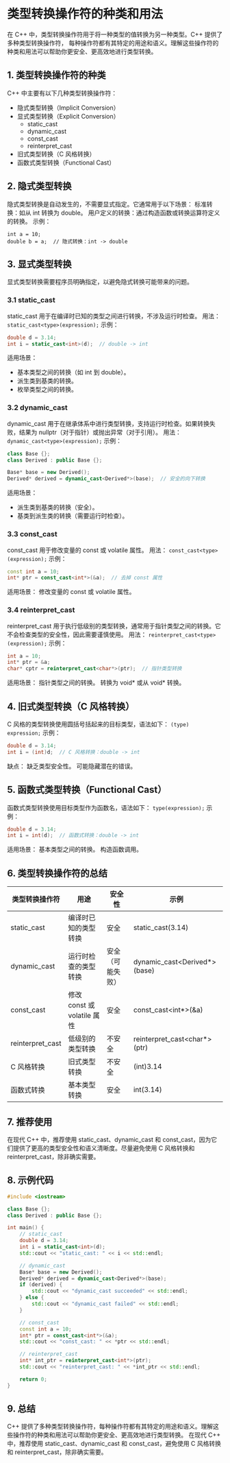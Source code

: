 # 类型转换操作符的种类和用法

在 C++ 中，类型转换操作符用于将一种类型的值转换为另一种类型。C++ 提供了多种类型转换操作符，
每种操作符都有其特定的用途和语义。理解这些操作符的种类和用法可以帮助你更安全、更高效地进行类型转换。

## 1. 类型转换操作符的种类

C++ 中主要有以下几种类型转换操作符：

+ 隐式类型转换（Implicit Conversion）
+ 显式类型转换（Explicit Conversion）
  + static_cast
  + dynamic_cast
  + const_cast
  + reinterpret_cast
+ 旧式类型转换（C 风格转换）
+ 函数式类型转换（Functional Cast）

## 2. 隐式类型转换

隐式类型转换是自动发生的，不需要显式指定。它通常用于以下场景：
标准转换：如从 int 转换为 double。
用户定义的转换：通过构造函数或转换运算符定义的转换。
示例：

```cpp复制
int a = 10;
double b = a;  // 隐式转换：int -> double
```

## 3. 显式类型转换

显式类型转换需要程序员明确指定，以避免隐式转换可能带来的问题。

### 3.1 static_cast

static_cast 用于在编译时已知的类型之间进行转换，不涉及运行时检查。
用法：
`static_cast<type>(expression);`
示例：

```cpp
double d = 3.14;
int i = static_cast<int>(d);  // double -> int
```

适用场景：

+ 基本类型之间的转换（如 int 到 double）。
+ 派生类到基类的转换。
+ 枚举类型之间的转换。

### 3.2 dynamic_cast

dynamic_cast 用于在继承体系中进行类型转换，支持运行时检查。如果转换失败，结果为 nullptr（对于指针）或抛出异常（对于引用）。
用法：
`dynamic_cast<type>(expression);`
示例：

```cpp
class Base {};
class Derived : public Base {};

Base* base = new Derived();
Derived* derived = dynamic_cast<Derived*>(base);  // 安全的向下转换
```

适用场景：

+ 派生类到基类的转换（安全）。
+ 基类到派生类的转换（需要运行时检查）。

### 3.3 const_cast

const_cast 用于修改变量的 const 或 volatile 属性。
用法：
`const_cast<type>(expression);`
示例：

```cpp
const int a = 10;
int* ptr = const_cast<int*>(&a);  // 去掉 const 属性
```

适用场景：
修改变量的 const 或 volatile 属性。

### 3.4 reinterpret_cast

reinterpret_cast 用于执行低级别的类型转换，通常用于指针类型之间的转换。它不会检查类型的安全性，因此需要谨慎使用。
用法：
`reinterpret_cast<type>(expression);`
示例：

```cpp
int a = 10;
int* ptr = &a;
char* cptr = reinterpret_cast<char*>(ptr);  // 指针类型转换
```

适用场景：
指针类型之间的转换。
转换为 void* 或从 void* 转换。

## 4. 旧式类型转换（C 风格转换）

C 风格的类型转换使用圆括号括起来的目标类型，语法如下：
`(type) expression;`
示例：

```cpp
double d = 3.14;
int i = (int)d;  // C 风格转换：double -> int
```

缺点：
缺乏类型安全性。
可能隐藏潜在的错误。

## 5. 函数式类型转换（Functional Cast）

函数式类型转换使用目标类型作为函数名，语法如下：
`type(expression);`
示例：

```cpp
double d = 3.14;
int i = int(d);  // 函数式转换：double -> int
```

适用场景：
基本类型之间的转换。
构造函数调用。

## 6. 类型转换操作符的总结

| 类型转换操作符 | 用途 | 安全性 | 示例 |
| ---- | ---- | ---- | ---- |
| static_cast | 编译时已知的类型转换 | 安全 | static_cast<int>(3.14) |
| dynamic_cast | 运行时检查的类型转换 | 安全（可能失败）| dynamic_cast<Derived*>(base) |
| const_cast | 修改 const 或 volatile 属性 | 安全 | const_cast<int*>(&a) |
| reinterpret_cast | 低级别的类型转换 | 不安全 | reinterpret_cast<char*>(ptr) |
| C 风格转换 | 旧式类型转换 | 不安全 | (int)3.14 |
| 函数式转换 | 基本类型转换 | 安全 | int(3.14) |

## 7. 推荐使用

在现代 C++ 中，推荐使用 static_cast、dynamic_cast 和 const_cast，因为它们提供了更高的类型安全性和语义清晰度。尽量避免使用 C 风格转换和 reinterpret_cast，除非确实需要。

## 8. 示例代码

```cpp
#include <iostream>

class Base {};
class Derived : public Base {};

int main() {
    // static_cast
    double d = 3.14;
    int i = static_cast<int>(d);
    std::cout << "static_cast: " << i << std::endl;

    // dynamic_cast
    Base* base = new Derived();
    Derived* derived = dynamic_cast<Derived*>(base);
    if (derived) {
        std::cout << "dynamic_cast succeeded" << std::endl;
    } else {
        std::cout << "dynamic_cast failed" << std::endl;
    }

    // const_cast
    const int a = 10;
    int* ptr = const_cast<int*>(&a);
    std::cout << "const_cast: " << *ptr << std::endl;

    // reinterpret_cast
    int* int_ptr = reinterpret_cast<int*>(ptr);
    std::cout << "reinterpret_cast: " << *int_ptr << std::endl;

    return 0;
}
```

## 9. 总结

C++ 提供了多种类型转换操作符，每种操作符都有其特定的用途和语义。理解这些操作符的种类和用法可以帮助你更安全、更高效地进行类型转换。
在现代 C++ 中，推荐使用 static_cast、dynamic_cast 和 const_cast，避免使用 C 风格转换和 reinterpret_cast，除非确实需要。
